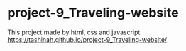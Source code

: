 # project-9_Traveling-website
This project made by html, css and javascript
https://tashinah.github.io/project-9_Traveling-website/
